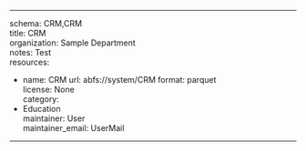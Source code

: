 


---  
schema: CRM,CRM  
title: CRM  
organization: Sample Department  
notes: Test  
resources:  
  - name: CRM 
    url: abfs://system/CRM 
    format: parquet  
license: None  
category:
  - Education  
maintainer: User  
maintainer_email: UserMail  
---